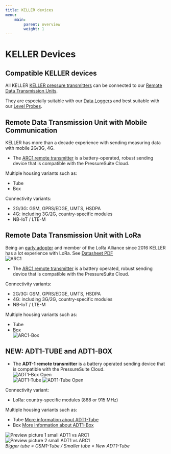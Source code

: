 ```yaml
---
title: KELLER devices
menu:
    main:
        parent: overview
        weight: 1
---
```


# KELLER Devices

## Compatible KELLER devices

All KELLER [KELLER pressure transmitters](https://keller-pressure.com/en/products/pressure-transmitters) can be connected to our [Remote Data Transmission Units](https://keller-pressure.com/en/products/wireless-solutions).

They are especially suitable with our [Data Loggers](https://keller-pressure.com/en/products/data-loggers) and best suitable with our [Level Probes](https://keller-pressure.com/en/products/level-probes).

## Remote Data Transmission Unit with Mobile Communication

KELLER has more than a decade experience with sending measuring data with mobile 2G/3G, 4G.

- The [ARC1 remote transmitter](https://keller-pressure.com/en/products/wireless-solutions/remote-transmission-units/arc1-tube) is a battery-operated, robust sending device that is compatible with the PressureSuite Cloud.

Multiple housing variants such as:  

- Tube  
- Box  

Connectivity variants:

- 2G/3G: GSM, GPRS/EDGE, UMTS, HSDPA
- 4G: including 3G/2G, country-specific modules  
- NB-IoT / LTE-M

## Remote Data Transmission Unit with LoRa

Being an [early adopter](https://www.thethingsnetwork.org/labs/story/pressure-manometer-node-shows-live-data-on-a-website-1) and member of the LoRa Alliance since 2016 KELLER has a lot experience with LoRa. See [Datasheet PDF](https://download.keller-pressure.com/api/download/VyyiKwTWpeTxLdpb9sSSK4/en/2019-09.pdf)  
 ![ARC1](../ARC-1.jpg "ARC1")

- The [ARC1 remote transmitter](https://keller-pressure.com/en/products/wireless-solutions/remote-transmission-units/arc1-tube) is a battery operated, robust sending device that is compatible with the PressureSuite Cloud.

Connectivity variants:

- 2G/3G: GSM, GPRS/EDGE, UMTS, HSDPA  
- 4G: including 3G/2G, country-specific modules  
- NB-IoT / LTE-M

Multiple housing variants such as:

- Tube  
- Box  
![ARC1-Box](../ARC-1_box.jpg "ARC1-Box")

## NEW: ADT1-TUBE and ADT1-BOX

- The **ADT-1 remote transmitter** is a battery operated sending device that is compatible with the PressureSuite Cloud.  
 ![ADT1-Box Open](../adt1-box-offen.jpg "ADT1-Box open")  
 ![ADT1-Tube](../adt1-tube-1.jpg "ADT1-Tube")
 ![ADT1-Tube Open](../adt1-tube-offen.jpg "ADT1-Tube open")
 

Connectivity variant:  

- LoRa: country-specific modules (868 or 915 MHz)  

Multiple housing variants such as:  

 - Tube  [More information about ADT1-Tube](https://keller-pressure.com/en/products/data-loggers/remote-transmission-units-with-data-logger/adt1-tube)  
 - Box  [More information about ADT1-Box](https://keller-pressure.com/en/products/data-loggers/remote-transmission-units-with-data-logger/adt1-box)  

![Preview picture 1 small ADT1 vs ARC1](../GSMvsADT.jpg "Preview picture 1 small ADT1 vs ARC1")  ![Preview picture 2 small ADT1 vs ARC1](../GSMvsADT2.jpg "Preview picture 2 small ADT1 vs ARC1")  
*Bigger tube = GSM1-Tube / Smaller tube = New ADT1-Tube*
